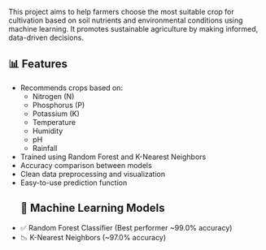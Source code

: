 This project aims to help farmers choose the most suitable crop for cultivation based on soil nutrients and environmental conditions using machine learning. It promotes sustainable agriculture by making informed, data-driven decisions.
## 📊 Features
- Recommends crops based on:
  - Nitrogen (N)
  - Phosphorus (P)
  - Potassium (K)
  - Temperature
  - Humidity
  - pH
  - Rainfall
- Trained using Random Forest and K-Nearest Neighbors
- Accuracy comparison between models
- Clean data preprocessing and visualization
- Easy-to-use prediction function
   ## 🧠 Machine Learning Models
- ✅ Random Forest Classifier (Best performer ~99.0% accuracy)
- 📉 K-Nearest Neighbors (~97.0% accuracy)
